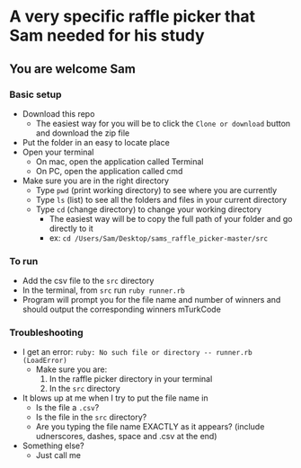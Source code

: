 # A very specific raffle picker that Sam needed for his study

## You are welcome Sam

### Basic setup

* Download this repo
  * The easiest way for you will be to click the `Clone or download` button and download the zip file
* Put the folder in an easy to locate place
* Open your terminal
  * On mac, open the application called Terminal
  * On PC, open the application called cmd
* Make sure you are in the right directory
  * Type `pwd` (print working directory) to see where you are currently
  * Type `ls` (list) to see all the folders and files in your current directory
  * Type `cd` (change directory) to change your working directory
    * The easiest way will be to copy the full path of your folder and go directly to it
    * ex: `cd /Users/Sam/Desktop/sams_raffle_picker-master/src`

### To run

* Add the csv file to the `src` directory
* In the terminal, from `src` run `ruby runner.rb`
* Program will prompt you for the file name and number of winners and should output the corresponding winners mTurkCode

### Troubleshooting

* I get an error: `ruby: No such file or directory -- runner.rb (LoadError)`
  * Make sure you are:
    1. In the raffle picker directory in your terminal
    2. In the `src` directory
* It blows up at me when I try to put the file name in
  * Is the file a `.csv`?
  * Is the file in the `src` directory?
  * Are you typing the file name EXACTLY as it appears? (include udnerscores, dashes, space and .csv at the end)
* Something else?
  * Just call me
